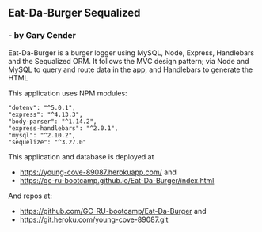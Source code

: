 ## Eat-Da-Burger Sequalized
  ###   - by Gary Cender

Eat-Da-Burger is a burger logger using MySQL, Node, Express, Handlebars and the Sequalized ORM. It follows the MVC design pattern; via Node and MySQL to query and route data in the app, and Handlebars to generate the HTML

This application uses NPM modules:

    "dotenv": "^5.0.1",
    "express": "^4.13.3",
    "body-parser": "^1.14.2",
    "express-handlebars": "^2.0.1",
    "mysql": "^2.10.2",
    "sequelize": "^3.27.0"

This application and database is deployed at 

* https://young-cove-89087.herokuapp.com/ and
* https://gc-ru-bootcamp.github.io/Eat-Da-Burger/index.html

And repos at:
* https://github.com/GC-RU-bootcamp/Eat-Da-Burger and
* https://git.heroku.com/young-cove-89087.git